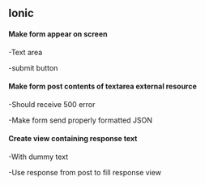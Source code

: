 ## Ionic

#### Make form appear on screen

-Text area

-submit button

#### Make form post contents of textarea external resource

-Should receive 500 error

-Make form send properly formatted JSON

#### Create view containing response text

-With dummy text

-Use response from post to fill response view
